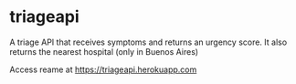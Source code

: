 # triageapi
A triage API that receives symptoms and returns an urgency score. It also returns the nearest hospital (only in Buenos Aires)

Access reame at https://triageapi.herokuapp.com
